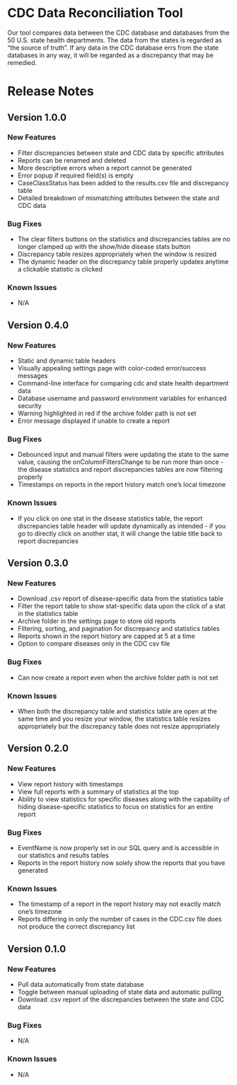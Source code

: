 # CDC Data Reconciliation Tool
Our tool compares data between the CDC database and databases from the 50 U.S. state health departments. The data from the states is regarded as “the source of truth”. If any data in the CDC database errs from the state databases in any way, it will be regarded as a discrepancy that may be remedied. 

# Release Notes
## Version 1.0.0 
### New Features
- Filter discrepancies between state and CDC data by specific attributes
- Reports can be renamed and deleted
- More descriptive errors when a report cannot be generated
- Error popup if required field(s) is empty
- CaseClassStatus has been added to the results.csv file and discrepancy table
- Detailed breakdown of mismatching attributes between the state and CDC data
### Bug Fixes
- The clear filters buttons on the statistics and discrepancies tables are no longer clamped up with the show/hide disease stats button
- Discrepancy table resizes appropriately when the window is resized
- The dynamic header on the discrepancy table properly updates anytime a clickable statistic is clicked
### Known Issues
- N/A

## Version 0.4.0 
### New Features
- Static and dynamic table headers
- Visually appealing settings page with color-coded error/success messages
- Command-line interface for comparing cdc and state health department data
- Database username and password environment variables for enhanced security
- Warning highlighted in red if the archive folder path is not set
- Error message displayed if unable to create a report
### Bug Fixes
- Debounced input and manual filters were updating the state to the same value, causing the onColumnFiltersChange to be run more than once - the disease statistics and report discrepancies tables are now filtering properly
- Timestamps on reports in the report history match one’s local timezone
### Known Issues
- If you click on one stat in the disease statistics table, the report discrepancies table header will update dynamically as intended - if you go to directly click on another stat, it will change the table title back to report discrepancies

## Version 0.3.0 
### New Features
- Download .csv report of disease-specific data from the statistics table
- Filter the report table to show stat-specific data upon the click of a stat in the statistics table
- Archive folder in the settings page to store old reports
- Filtering, sorting, and pagination for discrepancy and statistics tables
- Reports shown in the report history are capped at 5 at a time
- Option to compare diseases only in the CDC csv file
### Bug Fixes
- Can now create a report even when the archive folder path is not set
### Known Issues
- When both the discrepancy table and statistics table are open at the same time and you resize your window, the statistics table resizes appropriately but the discrepancy table does not resize appropriately

## Version 0.2.0 
### New Features
- View report history with timestamps
- View full reports with a summary of statistics at the top
- Ability to view statistics for specific diseases along with the capability of hiding disease-specific statistics to focus on statistics for an entire report
### Bug Fixes
- EventName is now properly set in our SQL query and is accessible in our statistics and results tables
- Reports in the report history now solely show the reports that you have generated
### Known Issues
- The timestamp of a report in the report history may not exactly match one’s timezone
- Reports differing in only the number of cases in the CDC.csv file does not produce the correct discrepancy list

## Version 0.1.0 
### New Features
- Pull data automatically from state database
- Toggle between manual uploading of state data and automatic pulling
- Download .csv report of the discrepancies between the state and CDC data
### Bug Fixes
- N/A
### Known Issues
- N/A

